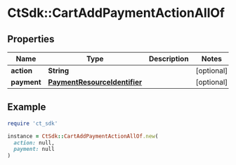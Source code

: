 # CtSdk::CartAddPaymentActionAllOf

## Properties

| Name | Type | Description | Notes |
| ---- | ---- | ----------- | ----- |
| **action** | **String** |  | [optional] |
| **payment** | [**PaymentResourceIdentifier**](PaymentResourceIdentifier.md) |  | [optional] |

## Example

```ruby
require 'ct_sdk'

instance = CtSdk::CartAddPaymentActionAllOf.new(
  action: null,
  payment: null
)
```


